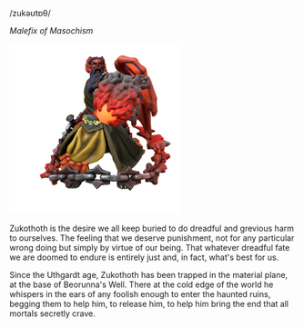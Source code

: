 /zukəʊtɒθ/

_Malefix of Masochism_

![](zukothoth.png)

Zukothoth is the desire we all keep buried to do dreadful and grevious harm to ourselves. The feeling that we deserve punishment, not for any particular wrong doing but simply by virtue of our being. That whatever dreadful fate we are doomed to endure is entirely just and, in fact, what's best for us.

Since the Uthgardt age, Zukothoth has been trapped in the material plane, at the base of Beorunna's Well. There at the cold edge of the world he whispers in the ears of any foolish enough to enter the haunted ruins, begging them to help him, to release him, to help him bring the end that all mortals secretly crave.